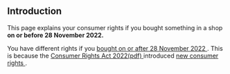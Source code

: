 ##  Introduction

This page explains your consumer rights if you bought something in a shop **on
or before 28 November 2022.**

You have different rights if you [ bought on or after 28 November 2022
](/en/consumer/shopping/rights-when-buying-in-a-shop/) . This is because the [
Consumer Rights Act 2022(pdf)
](https://www.irishstatutebook.ie/eli/2022/act/37/enacted/en/pdf) introduced [
new consumer rights ](/en/consumer/consumer-laws/your-consumer-rights/) .
